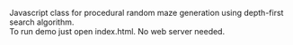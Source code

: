 Javascript class for procedural random maze generation using depth-first search algorithm.<br />
To run demo just open index.html. No web server needed.

